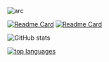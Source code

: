 
![arc](https://github.com/jonalinux/jonalinux/assets/103053714/87d24300-52da-4164-854d-0a69dbf38aac)

[![Readme Card](https://github-readme-stats.vercel.app/api/pin/?username=architalia&repo=clean)](https://github.com/ArchItalia/clean) [![Readme Card](https://github-readme-stats.vercel.app/api/pin/?username=architalia&repo=installscript)](https://github.com/ArchItalia/installscript)

![GitHub stats](https://github-readme-stats.vercel.app/api?username=jonalinux&show_icons=true&theme=transparent) 

[![top languages](https://github-readme-stats.vercel.app/api/top-langs/?username=jonalinux&theme=white-black&layout=donut&langs_count=10)](https://github.com/felipealfonsog/)
